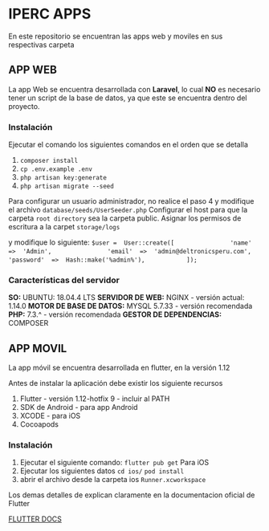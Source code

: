 
# IPERC APPS

En este repositorio se encuentran las apps web y moviles en sus respectivas carpeta
  

## APP WEB

 La app Web se encuentra desarrollada con **Laravel**, lo cual **NO** es necesario tener un script de la base de datos, ya que este se encuentra dentro del proyecto.

### Instalación

Ejecutar el comando los siguientes comandos en el orden que se detalla
1. `composer install`
2. `cp .env.example .env`
3. `php artisan key:generate`
4. `php artisan migrate --seed`

Para configurar un usuario administrador, no realice el paso 4 y modifique el archivo `database/seeds/UserSeeder.php`
Configurar el host para que la carpeta `root directory`  sea la carpeta public. Asignar los permisos de escritura a la carpet `storage/logs`

y modifique lo siguiente: 
`$user =  User::create([`
`				'name'  =>  'Admin',`
`				'email'  =>  'admin@deltronicsperu.com',`
`				'password'  =>  Hash::make('%admin%'),`
`			]);`

### Características del servidor

**SO:** UBUNTU: 18.04.4 LTS
**SERVIDOR DE WEB:** NGINX - versión actual: 1.14.0
**MOTOR DE BASE DE DATOS:** MYSQL 5.7.33 - versión recomendada
**PHP:** 7.3.^ - versión recomendada
**GESTOR DE DEPENDENCIAS:** COMPOSER 

## APP MOVIL

La app móvil se encuentra desarrollada en flutter, en la versión 1.12

Antes de instalar la aplicación debe existir los siguiente recursos

1. Flutter - versión 1.12-hotfix 9 - incluir al PATH
2. SDK de Android - para app Android
3. XCODE - para iOS
4. Cocoapods

### Instalación

1. Ejecutar el siguiente comando:
`flutter pub get`
Para iOS
2. Ejecutar los siguientes datos
	`cd ios/`
	`pod install`
3. abrir el archivo desde la carpeta ios
	`Runner.xcworkspace`

Los demas detalles de explican claramente en la documentacion oficial de Flutter

[FLUTTER DOCS](https://flutter.dev/docs/deployment/ios)